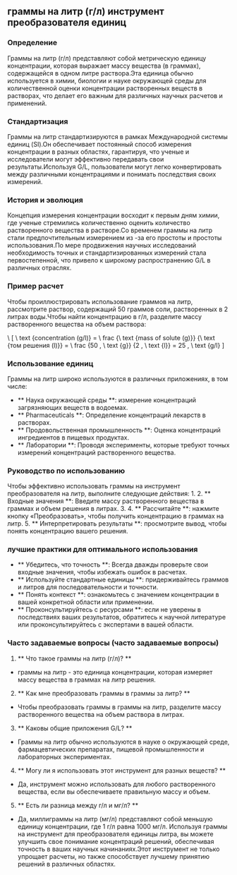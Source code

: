 ## граммы на литр (г/л) инструмент преобразователя единиц

### Определение
Граммы на литр (г/л) представляют собой метрическую единицу концентрации, которая выражает массу вещества (в граммах), содержащейся в одном литре раствора.Эта единица обычно используется в химии, биологии и науке окружающей среды для количественной оценки концентрации растворенных веществ в растворах, что делает его важным для различных научных расчетов и применений.

### Стандартизация
Граммы на литр стандартизируются в рамках Международной системы единиц (SI).Он обеспечивает постоянный способ измерения концентрации в разных областях, гарантируя, что ученые и исследователи могут эффективно передавать свои результаты.Используя G/L, пользователи могут легко конвертировать между различными концентрациями и понимать последствия своих измерений.

### История и эволюция
Концепция измерения концентрации восходит к первым дням химии, где ученые стремились количественно оценить количество растворенного вещества в растворе.Со временем граммы на литр стали предпочтительным измерением из -за его простоты и простоты использования.По мере продвижения научных исследований необходимость точных и стандартизированных измерений стала первостепенной, что привело к широкому распространению G/L в различных отраслях.

### Пример расчет
Чтобы проиллюстрировать использование граммов на литр, рассмотрите раствор, содержащий 50 граммов соли, растворенных в 2 литрах воды.Чтобы найти концентрацию в г/л, разделите массу растворенного вещества на объем раствора:

\ [
\ text {concentration (g/l)} = \ frac {\ text {mass of solute (g)}} {\ text {том решения (l)}} = \ frac {50 \, \ text {g}} {2 \, \ text {l}} = 25 \, \ text {g/l}
\]

### Использование единиц
Граммы на литр широко используются в различных приложениях, в том числе:
- ** Наука окружающей среды **: измерение концентраций загрязняющих веществ в водоемах.
- ** Pharmaceuticals **: Определение концентраций лекарств в растворах.
- ** Продовольственная промышленность **: Оценка концентраций ингредиентов в пищевых продуктах.
- ** Лаборатории **: Проводя эксперименты, которые требуют точных измерений концентраций растворенного вещества.

### Руководство по использованию
Чтобы эффективно использовать граммы на инструмент преобразователя на литр, выполните следующие действия:
1.
2. ** Входные значения **: Введите массу растворенного вещества в граммах и объем решения в литрах.
3.
4. ** Рассчитайте **: нажмите кнопку «Преобразовать», чтобы получить концентрацию в граммах на литр.
5. ** Интерпретировать результаты **: просмотрите вывод, чтобы понять концентрацию вашего решения.

### лучшие практики для оптимального использования
- ** Убедитесь, что точность **: Всегда дважды проверьте свои входные значения, чтобы избежать ошибок в расчетах.
- ** Используйте стандартные единицы **: придерживайтесь граммов и литров для последовательности и точности.
- ** Понять контекст **: ознакомьтесь с значением концентрации в вашей конкретной области или применении.
- ** Проконсультируйтесь с ресурсами **: если не уверены в последствиях ваших результатов, обратитесь к научной литературе или проконсультируйтесь с экспертами в вашей области.

### Часто задаваемые вопросы (часто задаваемые вопросы)

1. ** Что такое граммы на литр (г/л)? **
- граммы на литр - это единица концентрации, которая измеряет массу вещества в граммах на литр решения.

2. ** Как мне преобразовать граммы в граммы за литр? **
- Чтобы преобразовать граммы в граммы на литр, разделите массу растворенного вещества на объем раствора в литрах.

3. ** Каковы общие приложения G/L? **
- Граммы на литр обычно используются в науке о окружающей среде, фармацевтических препаратах, пищевой промышленности и лабораторных экспериментах.

4. ** Могу ли я использовать этот инструмент для разных веществ? **
- Да, инструмент можно использовать для любого растворенного вещества, если вы обеспечиваете правильную массу и объем.

5. ** Есть ли разница между г/л и мг/л? **
- Да, миллиграммы на литр (мг/л) представляют собой меньшую единицу концентрации, где 1 г/л равна 1000 мг/л. Используя граммы на инструмент для преобразователя единицы литра, вы можете улучшить свое понимание концентраций решений, обеспечивая точность в ваших научных начинаниях.Этот инструмент не только упрощает расчеты, но также способствует лучшему принятию решений в различных областях.